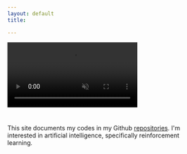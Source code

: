 ```yaml
---
layout: default
title:

---
```


<html>
<head>
<meta name="viewport" content="width=device-width, initial-scale=1">
<style>
* {
  box-sizing: border-box;
}

body {
  margin: 0;
  font-family: Arial;
  font-size: 17px;
}

#myVideo {
  position: fixed;
  left: 0;
  top: 5;
  min-width: 100%;
  min-height: 100%;
}

.content {
  position: fixed;
  top: 50;
  background: rgba(0, 0, 0, 0.5);
  color: #f1f1f1;
  width: 100%;
  padding: 20px;
}

</style>
</head>
<body>

<video autoplay muted loop id="myVideo">
  <source src="/assets/movie/forest_fly.mp4" type="video/mp4">
  Your browser does not support HTML5 video.
</video>

<div class="content">
  <h1>
  </h1>
  <p>
  This site documents my codes in my Github <a href="https://github.com/ChuaCheowHuan">repositories</a>.
  I'm interested in artificial intelligence, specifically reinforcement learning.
  <br><br>
  </p>
</div>

</body>
</html>
